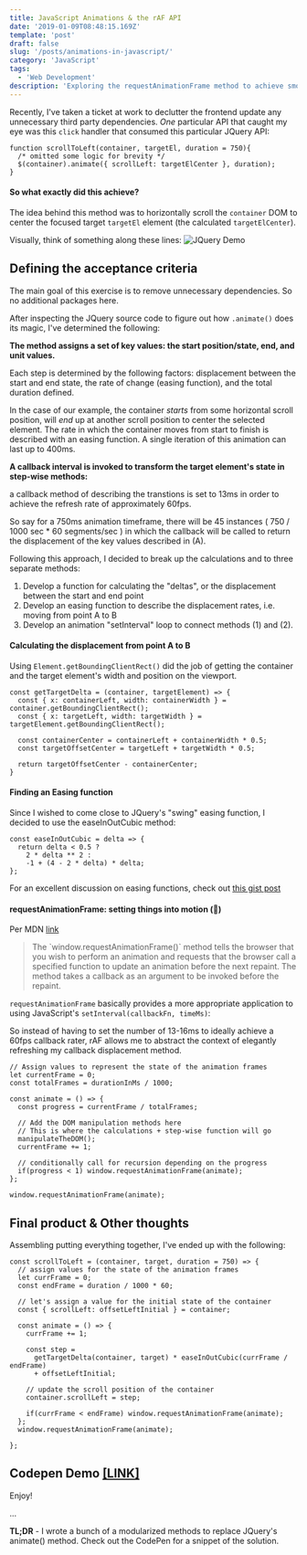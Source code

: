 ```yaml
---
title: JavaScript Animations & the rAF API
date: '2019-01-09T08:48:15.169Z'
template: 'post'
draft: false
slug: '/posts/animations-in-javascript/'
category: 'JavaScript'
tags:
  - 'Web Development'
description: 'Exploring the requestAnimationFrame method to achieve smooth animations.'
---
```


Recently, I've taken a ticket at work to declutter the frontend update
any unnecessary third party dependencies. _One_ particular API that caught my eye was
this `click` handler that consumed this particular JQuery API:

```text
function scrollToLeft(container, targetEl, duration = 750){
  /* omitted some logic for brevity */
  $(container).animate({ scrollLeft: targetElCenter }, duration);
}
```

#### So what exactly did this achieve?

The idea behind this method was to horizontally scroll the `container` DOM to center
the focused target `targetEl` element (the calculated `targetElCenter`).

Visually, think of something along these lines:
![JQuery Demo](/media/gif-scroll_left-jquery.gif)

## Defining the acceptance criteria

The main goal of this exercise is to remove unnecessary dependencies. So no additional packages here.

After inspecting the JQuery source code to figure out how `.animate()` does its magic,
I've determined the following:

**The method assigns a set of key values: the start position/state, end, and unit values.**

Each step is determined by the following factors: displacement between the start and end state, the rate of change (easing function), and the total duration defined.

In the case of our example, the container _starts_ from some horizontal scroll position, will _end_ up at another scroll position to center the selected element. The rate in which the container moves from start to finish is described with an easing function. A single iteration of this animation can last up to 400ms.

**A callback interval is invoked to transform the target element's state in step-wise methods:**

a callback method of describing the transtions is set to 13ms in order to achieve the refresh rate of approximately 60fps.

So say for a 750ms animation timeframe, there will be 45 instances ( 750 / 1000 sec \* 60 segments/sec ) in which the callback will be called to return the displacement of the key values described in (A).

Following this approach, I decided to break up the calculations and to three separate methods:

1. Develop a function for calculating the "deltas", or the displacement between the start and end point
2. Develop an easing function to describe the displacement rates, i.e. moving from point A to B
3. Develop an animation "setInterval" loop to connect methods (1) and (2).

#### Calculating the displacement from point A to B

Using `Element.getBoundingClientRect()` did the job of getting the container and the target element's width and position on the viewport.

```text
const getTargetDelta = (container, targetElement) => {
  const { x: containerLeft, width: containerWidth } = container.getBoundingClientRect();
  const { x: targetLeft, width: targetWidth } = targetElement.getBoundingClientRect();

  const containerCenter = containerLeft + containerWidth * 0.5;
  const targetOffsetCenter = targetLeft + targetWidth * 0.5;

  return targetOffsetCenter - containerCenter;
}
```

#### Finding an Easing function

Since I wished to come close to JQuery's "swing" easing function,
I decided to use the easeInOutCubic method:

```text
const easeInOutCubic = delta => {
  return delta < 0.5 ?
    2 * delta ** 2 :
    -1 + (4 - 2 * delta) * delta;
};
```

For an excellent discussion on easing functions, check out [this gist post](https://gist.github.com/gre/1650294)

#### requestAnimationFrame: setting things into motion (🥁)

Per MDN [link](https://developer.mozilla.org/en-US/docs/Web/API/window/requestAnimationFrame)

<blockquote>
The `window.requestAnimationFrame()` method tells the browser that you wish to perform an animation and requests that the browser call a specified function to update an animation before the next repaint. The method takes a callback as an argument to be invoked before the repaint.
</blockquote>

`requestAnimationFrame` basically provides a more appropriate application to using JavaScript's `setInterval(callbackFn, timeMs)`:

So instead of having to set the number of 13-16ms to ideally achieve a 60fps callback rater, rAF allows me to
abstract the context of elegantly refreshing my callback displacement method.

```text
// Assign values to represent the state of the animation frames
let currentFrame = 0;
const totalFrames = durationInMs / 1000;

const animate = () => {
  const progress = currentFrame / totalFrames;

  // Add the DOM manipulation methods here
  // This is where the calculations + step-wise function will go
  manipulateTheDOM();
  currentFrame += 1;

  // conditionally call for recursion depending on the progress
  if(progress < 1) window.requestAnimationFrame(animate);
};

window.requestAnimationFrame(animate);
```

## Final product & Other thoughts

Assembling putting everything together, I've ended up with the following:

```
const scrollToLeft = (container, target, duration = 750) => {
  // assign values for the state of the animation frames
  let currFrame = 0;
  const endFrame = duration / 1000 * 60;

  // let's assign a value for the initial state of the container
  const { scrollLeft: offsetLeftInitial } = container;

  const animate = () => {
    currFrame += 1;

    const step =
      getTargetDelta(container, target) * easeInOutCubic(currFrame / endFrame)
      + offsetLeftInitial;

    // update the scroll position of the container
    container.scrollLeft = step;

    if(currFrame < endFrame) window.requestAnimationFrame(animate);
  };
  window.requestAnimationFrame(animate);

};
```

## Codepen Demo [[LINK]](https://codepen.io/larrycustodio-the-flexboxer/pen/JxKgab/)

Enjoy!

...

**TL;DR** - I wrote a bunch of a modularized methods to replace JQuery's
animate() method. Check out the CodePen for a snippet of the solution.
